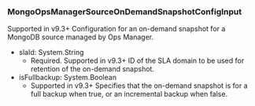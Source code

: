 ### MongoOpsManagerSourceOnDemandSnapshotConfigInput
Supported in v9.3+
Configuration for an on-demand snapshot for a MongoDB source managed by Ops Manager.

- slaId: System.String
  - Required. Supported in v9.3+
ID of the SLA domain to be used for retention of the on-demand snapshot.
- isFullbackup: System.Boolean
  - Supported in v9.3+
Specifies that the on-demand snapshot is for a full backup when true, or an incremental backup when false.
